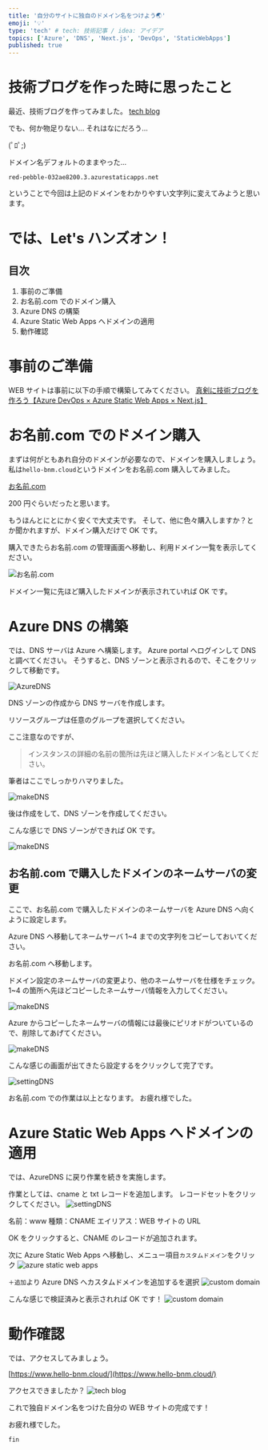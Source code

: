 ```yaml
---
title: '自分のサイトに独自のドメイン名をつけよう🌏'
emoji: '💡'
type: 'tech' # tech: 技術記事 / idea: アイデア
topics: ['Azure', 'DNS', 'Next.js', 'DevOps', 'StaticWebApps']
published: true
---
```


# 技術ブログを作った時に思ったこと

最近、技術ブログを作ってみました。
[tech blog](https://zenn.dev/yusu29/articles/azuredevops_staticapps_next)

でも、何か物足りない...
それはなにだろう...

(ﾟﾛﾟ;)

ドメイン名デフォルトのままやった...

`red-pebble-032ae8200.3.azurestaticapps.net`

ということで今回は上記のドメインをわかりやすい文字列に変えてみようと思います。

# では、Let's ハンズオン！

## 目次

1. 事前のご準備
2. お名前.com でのドメイン購入
3. Azure DNS の構築
4. Azure Static Web Apps へドメインの適用
5. 動作確認

# 事前のご準備

WEB サイトは事前に以下の手順で構築してみてください。
[真剣に技術ブログを作ろう【Azure DevOps × Azure Static Web Apps × Next.js】](https://zenn.dev/yusu29/articles/azuredevops_staticapps_next)

# お名前.com でのドメイン購入

まずは何がともあれ自分のドメインが必要なので、ドメインを購入しましょう。
私は`hello-bnm.cloud`というドメインをお名前.com 購入してみました。

[お名前.com](https://www.onamae.com/)

200 円ぐらいだったと思います。

もうほんとにとにかく安くで大丈夫です。
そして、他に色々購入しますか？とか聞かれますが、ドメイン購入だけで OK です。

購入できたらお名前.com の管理画面へ移動し、利用ドメイン一覧を表示してください。

![お名前.com](/images/azure_dns_domain/onamae.png)

ドメイン一覧に先ほど購入したドメインが表示されていれば OK です。

# Azure DNS の構築

では、DNS サーバは Azure へ構築します。
Azure portal へログインして DNS と調べてください。
そうすると、DNS ゾーンと表示されるので、そこをクリックして移動です。

![AzureDNS](/images/azure_dns_domain/azuredns.png)

DNS ゾーンの作成から DNS サーバを作成します。

リソースグループは任意のグループを選択してください。

ここ注意なのですが、

> インスタンスの詳細の名前の箇所は先ほど購入したドメイン名としてください。

筆者はここでしっかりハマりました。

![makeDNS](/images/azure_dns_domain/makedns.png)

後は作成をして、DNS ゾーンを作成してください。

こんな感じで DNS ゾーンができれば OK です。

![makeDNS](/images/azure_dns_domain/dnszone.png)

## お名前.com で購入したドメインのネームサーバの変更

ここで、お名前.com で購入したドメインのネームサーバを Azure DNS へ向くように設定します。

Azure DNS へ移動してネームサーバ 1~4 までの文字列をコピーしておいてください。

お名前.com へ移動します。

ドメイン設定のネームサーバの変更より、他のネームサーバを仕様をチェック。
1~4 の箇所へ先ほどコピーしたネームサーバ情報を入力してください。

![makeDNS](/images/azure_dns_domain/nameserver.png)

Azure からコピーしたネームサーバの情報には最後にピリオドがついているので、削除してあげてください。

![makeDNS](/images/azure_dns_domain/settingnameserver.png)

こんな感じの画面が出てきたら設定するをクリックして完了です。

![settingDNS](/images/azure_dns_domain/dnssetting.png)

お名前.com での作業は以上となります。
お疲れ様でした。

# Azure Static Web Apps へドメインの適用

では、AzureDNS に戻り作業を続きを実施します。

作業としては、cname と txt レコードを追加します。
レコードセットをクリックしてください。
![settingDNS](/images/azure_dns_domain/recordset.png)

名前：www
種類：CNAME
エイリアス：WEB サイトの URL

OK をクリックすると、CNAME のレコードが追加されます。

次に Azure Static Web Apps へ移動し、メニュー項目`カスタムドメイン`をクリック
![azure static web apps](/images/azure_dns_domain/azurestaticwebapps.png)

`＋追加`より Azure DNS へカスタムドメインを追加するを選択
![custom domain](/images/azure_dns_domain/customdomain.png)

こんな感じで検証済みと表示されれば OK です！
![custom domain](/images/azure_dns_domain/finish.png)

# 動作確認

では、アクセスしてみましょう。

[https://www.hello-bnm.cloud/](https://www.hello-bnm.cloud/)

アクセスできましたか？
![tech blog](/images/azure_dns_domain/techblog.png)

これで独自ドメイン名をつけた自分の WEB サイトの完成です！

お疲れ様でした。

`fin`
